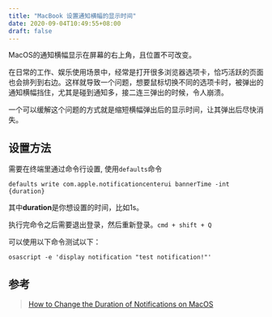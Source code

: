 ```yaml
---
title: "MacBook 设置通知横幅的显示时间"
date: 2020-09-04T10:49:55+08:00
draft: false
---
```



MacOS的通知横幅显示在屏幕的右上角，且位置不可改变。

在日常的工作、娱乐使用场景中，经常是打开很多浏览器选项卡，恰巧活跃的页面也会排列到右边。这样就导致一个问题，想要鼠标切换不同的选项卡时，被弹出的通知横幅挡住，尤其是碰到通知多，接二连三弹出的时候，令人崩溃。

一个可以缓解这个问题的方式就是缩短横幅弹出后的显示时间，让其弹出后尽快消失。

## 设置方法

需要在终端里通过命令行设置, 使用`defaults`命令

```shell
defaults write com.apple.notificationcenterui bannerTime -int {duration}
```

其中**duration**是你想设置的时间，比如1s。

执行完命令之后需要退出登录，然后重新登录。`cmd + shift + Q`


可以使用以下命令测试以下：

```shell
osascript -e 'display notification "test notification!"'
```

## 参考

> [How to Change the Duration of Notifications on MacOS](https://howchoo.com/mac/how-to-change-the-duration-of-notifications-on-macos)
